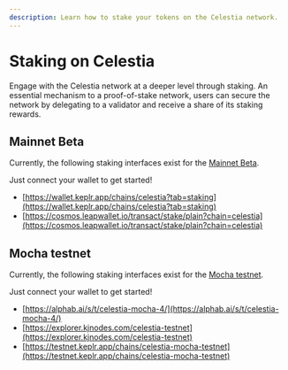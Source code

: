 ```yaml
---
description: Learn how to stake your tokens on the Celestia network.
---
```


# Staking on Celestia

Engage with the Celestia network at a deeper level through staking. An
essential mechanism to a proof-of-stake network, users can secure the
network by delegating to a validator and receive a share of its
staking rewards.

## Mainnet Beta

Currently, the following staking interfaces exist for the
[Mainnet Beta](../nodes/mainnet.md).

Just connect your wallet to get started!

- [https://wallet.keplr.app/chains/celestia?tab=staking](https://wallet.keplr.app/chains/celestia?tab=staking)
- [https://cosmos.leapwallet.io/transact/stake/plain?chain=celestia](https://cosmos.leapwallet.io/transact/stake/plain?chain=celestia)

## Mocha testnet

Currently, the following staking interfaces exist for the
[Mocha testnet](../nodes/mocha-testnet.md).

Just connect your wallet to get started!

- [https://alphab.ai/s/t/celestia-mocha-4/](https://alphab.ai/s/t/celestia-mocha-4/)
- [https://explorer.kjnodes.com/celestia-testnet](https://explorer.kjnodes.com/celestia-testnet)
- [https://testnet.keplr.app/chains/celestia-mocha-testnet](https://testnet.keplr.app/chains/celestia-mocha-testnet)
